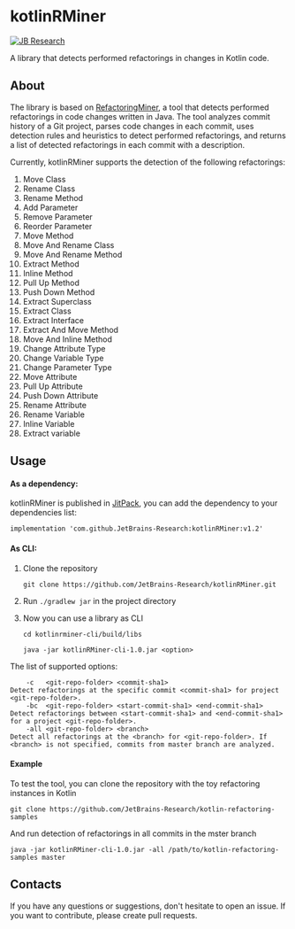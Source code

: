 # kotlinRMiner
[![JB Research](https://jb.gg/badges/research-flat-square.svg)](https://research.jetbrains.org/)

A library that detects performed refactorings in changes in Kotlin code.

## About
The library is based on [RefactoringMiner](https://github.com/tsantalis/RefactoringMiner), a tool that detects performed refactorings in code changes written in Java.
The tool analyzes commit history of a Git project, parses code changes in each commit, uses detection rules and heuristics to detect performed refactorings, and returns a list of detected refactorings in each  commit with a description. 

Currently, kotlinRMiner supports the detection of the following refactorings:
1. Move Class
2. Rename Class
3. Rename Method
4. Add Parameter
5. Remove Parameter
6. Reorder Parameter
7. Move Method
8. Move And Rename Class
9. Move And Rename Method
10. Extract Method
11. Inline Method
12. Pull Up Method
13. Push Down Method
14. Extract Superclass
15. Extract Class
16. Extract Interface
17. Extract And Move Method
18. Move And Inline Method
19. Change Attribute Type
20. Change Variable Type
21. Change Parameter Type
22. Move Attribute
23. Pull Up Attribute
24. Push Down Attribute
25. Rename Attribute
26. Rename Variable
27. Inline Variable
28. Extract variable

## Usage
#### As a dependency:
kotlinRMiner is published in [JitPack](https://jitpack.io/), you can add the dependency to your dependencies list:

```implementation 'com.github.JetBrains-Research:kotlinRMiner:v1.2'```

#### As CLI:
1. Clone the repository 

    ```git clone https://github.com/JetBrains-Research/kotlinRMiner.git```
 
2. Run ```./gradlew jar``` in the project directory

3. Now you can use a library as CLI
 
    ```cd kotlinrminer-cli/build/libs```
 
    ```java -jar kotlinRMiner-cli-1.0.jar <option>```
 
The list of supported options:
 
```-h Usage: kotlinRMiner <args>
    -c   <git-repo-folder> <commit-sha1>                            Detect refactorings at the specific commit <commit-sha1> for project <git-repo-folder>.
    -bc  <git-repo-folder> <start-commit-sha1> <end-commit-sha1>    Detect refactorings between <start-commit-sha1> and <end-commit-sha1> for a project <git-repo-folder>.    
    -all <git-repo-folder> <branch>                                 Detect all refactorings at the <branch> for <git-repo-folder>. If <branch> is not specified, commits from master branch are analyzed.
```

#### Example
To test the tool, you can clone the repository with the toy refactoring instances in Kotlin

```git clone https://github.com/JetBrains-Research/kotlin-refactoring-samples```
    
And run detection of refactorings in all commits in the mster branch

```java -jar kotlinRMiner-cli-1.0.jar -all /path/to/kotlin-refactoring-samples master```

## Contacts
If you have any questions or suggestions, don't hesitate to open an issue.
If you want to contribute, please create pull requests.
